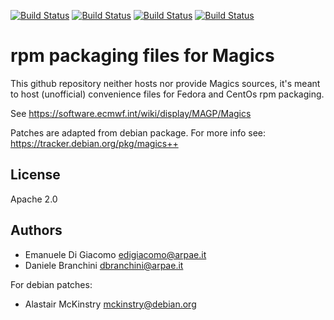 [![Build Status](https://simc.arpae.it/moncic-ci/Magics-rpm/centos8.png)](https://simc.arpae.it/moncic-ci/Magics-rpm/)
[![Build Status](https://simc.arpae.it/moncic-ci/Magics-rpm/fedora34.png)](https://simc.arpae.it/moncic-ci/Magics-rpm/)
[![Build Status](https://simc.arpae.it/moncic-ci/Magics-rpm/fedora36.png)](https://simc.arpae.it/moncic-ci/Magics-rpm/)
[![Build Status](https://copr.fedorainfracloud.org/coprs/simc/stable/package/Magics/status_image/last_build.png)](https://copr.fedorainfracloud.org/coprs/simc/stable/package/Magics/)

# rpm packaging files for Magics

This github repository neither hosts nor provide Magics sources, it's meant to
host (unofficial) convenience files for Fedora and CentOs rpm packaging.

See https://software.ecmwf.int/wiki/display/MAGP/Magics

Patches are adapted from debian package.
For more info see: https://tracker.debian.org/pkg/magics++

## License

Apache 2.0

## Authors

* Emanuele Di Giacomo <edigiacomo@arpae.it>
* Daniele Branchini <dbranchini@arpae.it>

For debian patches:
* Alastair McKinstry <mckinstry@debian.org>
